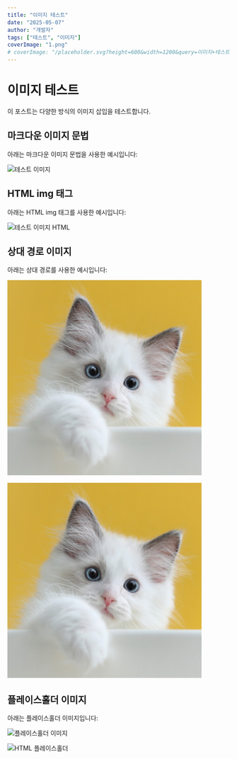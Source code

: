 ```yaml
---
title: "이미지 테스트"
date: "2025-05-07"
author: "개발자"
tags: ["테스트", "이미지"]
coverImage: "1.png"
# coverImage: "/placeholder.svg?height=600&width=1200&query=이미지+테스트"
---
```


# 이미지 테스트

이 포스트는 다양한 방식의 이미지 삽입을 테스트합니다.

## 마크다운 이미지 문법

아래는 마크다운 이미지 문법을 사용한 예시입니다:

![테스트 이미지](1.png)

## HTML img 태그

아래는 HTML img 태그를 사용한 예시입니다:

<img src="/1.png" alt="테스트 이미지 HTML" />

## 상대 경로 이미지

아래는 상대 경로를 사용한 예시입니다:

![상대 경로 이미지](../../assets/images/first-post.png)

<img src="../../assets/images/first-post.png" alt="상대 경로 이미지 HTML" />

## 플레이스홀더 이미지

아래는 플레이스홀더 이미지입니다:

![플레이스홀더 이미지](/placeholder.svg?height=300&width=500&query=플레이스홀더+이미지)

<img src="/placeholder.svg?height=300&width=500&query=HTML+플레이스홀더" alt="HTML 플레이스홀더" />
